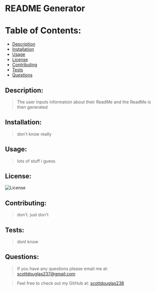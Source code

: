 # README Generator

  # Table of Contents:

  - [Description](#description)
  - [Installation](#installation)
  - [Usage](#usage)
  - [License](#liscense)
  - [Contributing](#contributing)
  - [Tests](#test)
  - [Questions](#questions)

  ## Description: 
  > The user inputs informatoin about their ReadMe and the ReadMe is then generated

  ## Installation: 
  > don't know really

  ## Usage: 
  > lots of stuff i guess

  ## License: 
  ![License](https://img.shields.io/badge/License-MIT-blue.svg "License Badge")

  ## Contributing: 
  > don't. just don't

  ## Tests: 
  > dont know 

  ## Questions: 
  > If you have any questions please email me at: scottdouglas237@gmail.com
  
  > Feel free to check out my GitHub at: [scottdouglas238](https://github.com/scottdouglas238 "Scott Douglas GitHub")
  